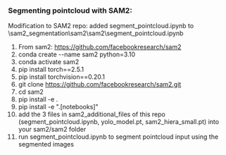 ### Segmenting pointcloud with SAM2: 

Modification to SAM2 repo: added segment_pointcloud.ipynb to \sam2_segmentation\sam2\sam2\segment_pointcloud.ipynb

1. From sam2: https://github.com/facebookresearch/sam2
2. conda create --name sam2 python=3.10
3. conda activate sam2
4. pip install torch==2.5.1
5. pip install torchvision==0.20.1
6. git clone https://github.com/facebookresearch/sam2.git
7. cd sam2
8. pip install -e .
9. pip install -e ".[notebooks]"
10. add the 3 files in sam2_additional_files of this repo (segment_pointcloud.ipynb, yolo_model.pt, sam2_hiera_small.pt) into your sam2/sam2 folder
11. run segment_pointcloud.ipynb to segment pointcloud input using the segmented images